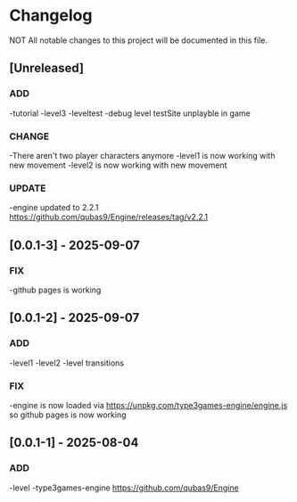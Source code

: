 # Changelog

NOT All notable changes to this project will be documented in this file.

## [Unreleased]

### ADD

-tutorial
-level3
-leveltest
-debug level testSite unplayble in game

### CHANGE
-There aren't two player characters anymore
-level1 is now working with new movement
-level2 is now working with new movement

### UPDATE
-engine updated to 2.2.1 https://github.com/qubas9/Engine/releases/tag/v2.2.1

## [0.0.1-3] - 2025-09-07

### FIX
-github pages is working

## [0.0.1-2] - 2025-09-07

### ADD
-level1
-level2
-level transitions

### FIX
-engine is now loaded via https://unpkg.com/type3games-engine/engine.js so github pages is now working

## [0.0.1-1] - 2025-08-04

### ADD
-level
-type3games-engine https://github.com/qubas9/Engine

